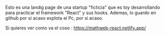 Esto es una landig page de una startup "ficticia" que es toy desarrollando para practicar el framework "React" y sus hooks. Ademas, lo guardo en github por si acaso explota el Pc, por si acaso.

Si quieres ver como va el coso : https://mathweb-react.netlify.app/
